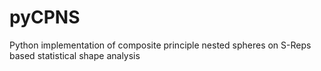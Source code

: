 # pyCPNS
Python implementation of composite principle nested spheres on S-Reps based statistical shape analysis 
